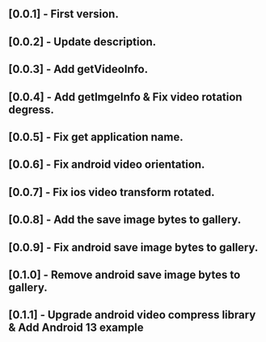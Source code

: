 ## [0.0.1] - First version.

## [0.0.2] - Update description.

## [0.0.3] - Add getVideoInfo.

## [0.0.4] - Add getImgeInfo & Fix video rotation degress.

## [0.0.5] - Fix get application name.

## [0.0.6] - Fix android video orientation.

## [0.0.7] - Fix ios video transform rotated.

## [0.0.8] - Add the save image bytes to gallery.

## [0.0.9] - Fix android save image bytes to gallery.

## [0.1.0] - Remove android save image bytes to gallery.

## [0.1.1] - Upgrade android video compress library & Add Android 13 example
